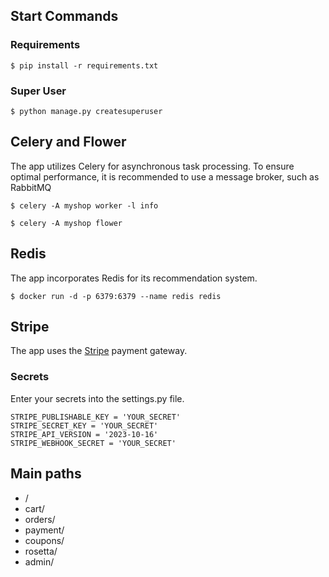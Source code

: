 ## Start Commands

### Requirements

```
$ pip install -r requirements.txt
```

### Super User

```
$ python manage.py createsuperuser
```

## Celery and Flower

The app utilizes Celery for asynchronous task processing. To ensure optimal performance, it is recommended
to use a message broker, such as RabbitMQ

```
$ celery -A myshop worker -l info
```
```
$ celery -A myshop flower
```

## Redis

The app incorporates Redis for its recommendation system.

```
$ docker run -d -p 6379:6379 --name redis redis
```

## Stripe

The app uses the [Stripe](https://stripe.com/) payment gateway.

### Secrets

Enter your secrets into the settings.py file.

```
STRIPE_PUBLISHABLE_KEY = 'YOUR_SECRET'
STRIPE_SECRET_KEY = 'YOUR_SECRET'
STRIPE_API_VERSION = '2023-10-16'
STRIPE_WEBHOOK_SECRET = 'YOUR_SECRET'
```

## Main paths

- /
- cart/ 
- orders/
- payment/
- coupons/
- rosetta/
- admin/

